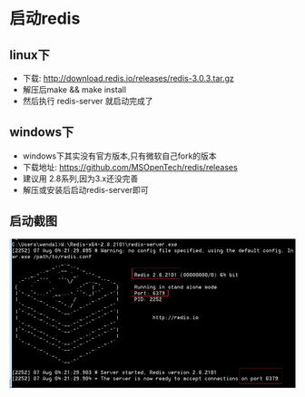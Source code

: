 # 启动redis

## linux下

* 下载: http://download.redis.io/releases/redis-3.0.3.tar.gz
* 解压后make && make install
* 然后执行 redis-server 就启动完成了

## windows下

* windows下其实没有官方版本,只有微软自己fork的版本
* 下载地址: https://github.com/MSOpenTech/redis/releases
* 建议用 2.8系列,因为3.x还没完善
* 解压或安装后启动redis-server即可

## 启动截图

![redis启动截图](images/start_redis.png)